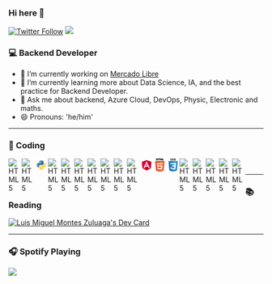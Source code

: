 ### Hi here 👋

[![Twitter Follow](https://img.shields.io/twitter/follow/luismiguelmz010?color=%231DA1F2&label=luismiguel010&logo=twitter&style=for-the-badge)](https://twitter.com/luismiguelmz010)
<img src="https://developers.giphy.com/branch/master/static/api-512d36c09662682717108a38bbb5c57d.gif">

### 💻 Backend Developer

- 🔭 I’m currently working on [Mercado Libre](https://www.mercadolibre.com.co/)
- 🌱 I’m currently learning more about Data Science, IA, and the best practice for Backend Developer.
- 💬 Ask me about backend, Azure Cloud, DevOps, Physic, Electronic and maths.
- 😄 Pronouns: 'he/him'

---

### 🚀 Coding

<img align="left" alt="HTML5" width="26px" src="https://cdn-icons-png.flaticon.com/512/226/226777.png" />

<img align="left" alt="HTML5" width="26px" src="https://seeklogo.com/images/S/spring-logo-9A2BC78AAF-seeklogo.com.png" />

<img align="left" alt="HTML5" width="26px" src="https://raw.githubusercontent.com/github/explore/80688e429a7d4ef2fca1e82350fe8e3517d3494d/topics/python/python.png" />

<img align="left" alt="HTML5" width="26px" src="https://cdn-icons-png.flaticon.com/512/6132/6132221.png" />

<img align="left" alt="HTML5" width="26px" src="https://img.icons8.com/color/344/golang.png" />

<img align="left" alt="HTML5" width="26px" src="https://miqh.gallerycdn.vsassets.io/extensions/miqh/vscode-language-rust/0.14.0/1536151476041/Microsoft.VisualStudio.Services.Icons.Default" />

<img align="left" alt="HTML5" width="26px" src="https://cdn-icons-png.flaticon.com/512/873/873107.png" />

<img align="left" alt="HTML5" width="26px" src="https://avatars.githubusercontent.com/u/52939924?v=4" />

<img align="left" alt="HTML5" width="26px" src="https://upload.wikimedia.org/wikipedia/labs/thumb/b/ba/Kubernetes-icon-color.svg/2110px-Kubernetes-icon-color.svg.png" />

<img align="left" alt="HTML5" width="26px" src="https://www.docker.com/wp-content/uploads/2022/03/Moby-logo.png" />

<img align="left" alt="HTML5" width="26px" src="https://raw.githubusercontent.com/github/explore/80688e429a7d4ef2fca1e82350fe8e3517d3494d/topics/angular/angular.png" />

<img align="left" alt="HTML5" width="26px" src="https://raw.githubusercontent.com/github/explore/80688e429a7d4ef2fca1e82350fe8e3517d3494d/topics/html/html.png" />

<img align="left" alt="HTML5" width="26px" src="https://raw.githubusercontent.com/github/explore/80688e429a7d4ef2fca1e82350fe8e3517d3494d/topics/css/css.png" />

<img align="left" alt="HTML5" width="26px" src="https://upload.wikimedia.org/wikipedia/commons/thumb/4/4c/Typescript_logo_2020.svg/1200px-Typescript_logo_2020.svg.png" />

<img align="left" alt="HTML5" width="26px" src="https://cdn.worldvectorlogo.com/logos/mongodb-icon-1.svg"/>

<img align="left" alt="HTML5" width="26px" src="https://upload.wikimedia.org/wikipedia/commons/thumb/2/29/Postgresql_elephant.svg/1985px-Postgresql_elephant.svg.png" />

<img align="left" alt="HTML5" width="26px" src="https://upload.wikimedia.org/wikipedia/commons/thumb/e/e3/Android_Studio_Icon_%282014-2019%29.svg/1200px-Android_Studio_Icon_%282014-2019%29.svg.png" />

<img align="left" alt="HTML5" width="26px" src="https://upload.wikimedia.org/wikipedia/commons/thumb/2/21/Matlab_Logo.png/667px-Matlab_Logo.png" />

<br/>

---

### 📚 Reading

<a href="https://app.daily.dev/luismiguel010"><img src="https://api.daily.dev/devcards/40415f05f9df4723a39e9d2541baade3.png?r=n9x" width="400" alt="Luis Miguel Montes Zuluaga's Dev Card"/></a>

---

### 🎧 Spotify Playing

[<img src="http://novatorem-luismiguel010.vercel.app/api/spotify"/>](https://open.spotify.com/user/12136862688?si=cd250cd570454874)





